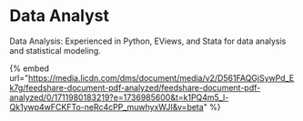 # Data Analyst

Data Analysis: Experienced in Python, EViews, and Stata for data analysis and statistical modeling.

{% embed url="https://media.licdn.com/dms/document/media/v2/D561FAQGjSywPd_Ek7g/feedshare-document-pdf-analyzed/feedshare-document-pdf-analyzed/0/1711980183219?e=1736985600&t=k1PQ4m5_l-Qk1ywp4wFCKFTo-neRc4cPP_muwhyxWJI&v=beta" %}
